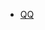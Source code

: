 * [QQ](https://qm.qq.com/cgi-bin/qm/qr?k=GkUIuKAtpHPe58JuyGHZMYorngM8lXjd&jump_from=webapi&authKey=cjjbIw5mVu7w4HTGkuNlbcszhk25DvV5HeDghrH9Ht1P9qsIeUJvBcUZmSWs5oC7)